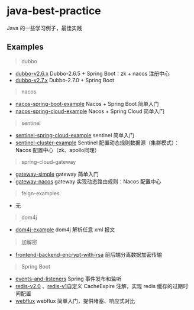 # java-best-practice

Java 的一些学习例子，最佳实践

## Examples

> dubbo
- [dubbo-v2.6.x](dubbo-examples/dubbo-v2.6.x) Dubbo-2.6.5 + Spring Boot：zk + nacos 注册中心
- [dubbo-v2.7.x](dubbo-examples/dubbo-v2.7.x) Dubbo-2.7.0 + Spring Boot


> nacos
- [nacos-spring-boot-example](nacos-examples/nacos-spring-boot-example) Nacos + Spring Boot 简单入门
- [nacos-spring-cloud-example](nacos-examples/nacos-spring-cloud-example) Nacos + Spring Cloud 简单入门


> sentinel
- [sentinel-spring-cloud-example](sentinel-examples/sentinel-spring-cloud-example) sentinel 简单入门
- [sentinel-cluster-example](sentinel-examples/sentinel-cluster-example) Sentinel 配置动态规则数据源（集群模式）：Nacos 配置中心（zk、apollo同理）


> spring-cloud-gateway
- [gateway-simple](gateway-examples/gateway-simple) gateway 简单入门
- [gateway-nacos](gateway-examples/gateway-nacos) gateway 实现动态路由规则：Nacos 配置中心


> feign-examples
- 无


> dom4j
- [dom4j-example](dom4j-example) dom4j 解析任意 xml 报文


> 加解密
- [frontend-backend-encrypt-with-rsa](encrypt-examples/frontend-backend-encrypt-with-rsa) 前后端分离数据加密传输


> Spring Boot
- [events-and-listeners](sb-examples/events-and-listeners) Spring 事件发布和监听
- [redis-v2.0](sb-examples/redis-v2.0) 、[redis-v1](sb-examples/redis-v1)自定义 CacheExpire 注解，实现 redis 
缓存的过期时间配置
- [webflux](sb-examples/webflux) webflux 简单入门，提供堵塞、响应式对比